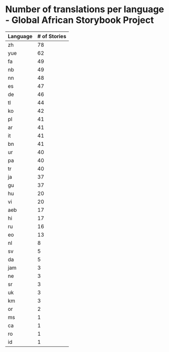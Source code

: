 # Number of translations per language - Global African Storybook Project

Language | # of Stories
-------- | ------------
zh | 78
yue | 62
fa | 49
nb | 49
nn | 48
es | 47
de | 46
tl | 44
ko | 42
pl | 41
ar | 41
it | 41
bn | 41
ur | 40
pa | 40
tr | 40
ja | 37
gu | 37
hu | 20
vi | 20
aeb | 17
hi | 17
ru | 16
eo | 13
nl | 8
sv | 5
da | 5
jam | 3
ne | 3
sr | 3
uk | 3
km | 3
or | 2
ms | 1
ca | 1
ro | 1
id | 1
